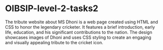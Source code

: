 # OIBSIP-level-2-tasks2
The tribute website about MS Dhoni is a web page created using HTML and CSS to honor the legendary cricketer. It features a brief introduction, early life, education, and his significant contributions to the nation. The design showcases images of Dhoni and uses CSS styling to create an engaging and visually appealing tribute to the cricket icon.
